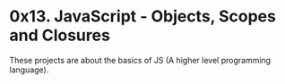 # 0x13. JavaScript - Objects, Scopes and Closures
These projects are about the basics of JS (A higher level programming language).

